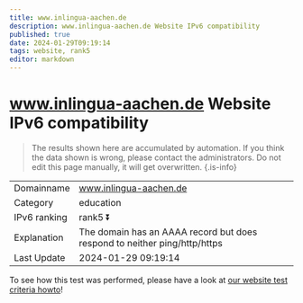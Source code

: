 ```yaml
---
title: www.inlingua-aachen.de
description: www.inlingua-aachen.de Website IPv6 compatibility
published: true
date: 2024-01-29T09:19:14
tags: website, rank5
editor: markdown
---
```


# www.inlingua-aachen.de Website IPv6 compatibility

> The results shown here are accumulated by automation. If you think the data shown is wrong, please contact the administrators. 
> Do not edit this page manually, it will get overwritten.
{.is-info}


|   |   |
| - | - |
| Domainname | www.inlingua-aachen.de
| Category | education |
| IPv6 ranking | rank5 :arrow_double_down: |
| Explanation | The domain has an AAAA record but does respond to neither ping/http/https |
| Last Update | 2024-01-29 09:19:14 |

To see how this test was performed, please have a look at [our website test criteria howto](/howto/testcriteria/website)!

